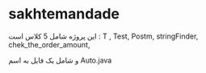 # sakhtemandade 
این پروژه شامل 5 کلاس است :
T ,
Test,
Postm,
stringFinder,
chek_the_order_amount,
 
 و شامل یک فایل به اسم Auto.java
 
